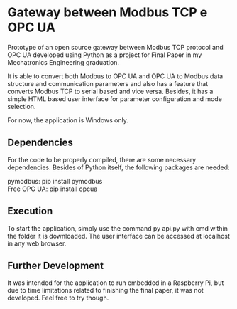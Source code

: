 # Gateway between Modbus TCP e OPC UA

Prototype of an open source gateway between Modbus TCP protocol and OPC UA developed using Python as a project for Final Paper in my Mechatronics Engineering graduation.

It is able to convert both Modbus to OPC UA and OPC UA to Modbus data structure and communication parameters and also has a feature that converts Modbus TCP to serial based and vice versa. Besides, it has a simple HTML based user interface for parameter configuration and mode selection.

For now, the application is Windows only.

## Dependencies

For the code to be properly compiled, there are some necessary dependencies. Besides of Python itself, the following packages are needed:

pymodbus: pip install pymodbus  
Free OPC UA: pip install opcua

## Execution

To start the application, simply use the command py api.py with cmd within the folder it is downloaded. The user interface can be accessed at localhost in any web browser.

## Further Development

It was intended for the application to run embedded in a Raspberry Pi, but due to time limitations related to finishing the final paper, it was not developed. Feel free to try though.
